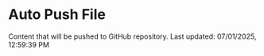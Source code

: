 # Auto Push File

Content that will be pushed to GitHub repository.
Last updated: 07/01/2025, 12:59:39 PM